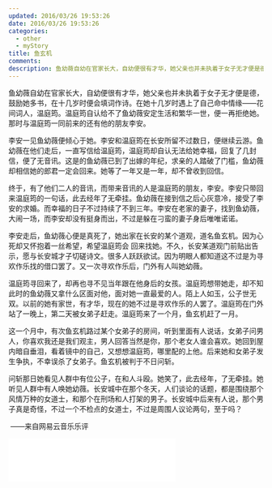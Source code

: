```yaml
---
updated: 2016/03/26 19:53:26
date: 2016/03/26 19:53:26
categories: 
  - other
  - myStory
title: 鱼玄机
comments: 
description: 鱼幼薇自幼在官家长大，自幼便很有才华，她父亲也并未执着于女子无才便是德，鼓励她多书，在十几岁时便会填词作诗。在她十几岁时遇上了自己命中情缘——花间词人，温庭筠。温庭筠自认给不了鱼幼薇安定生活和繁华一世，便一再拒绝她。那时与温庭筠一同前来的还有他的朋友李安。李安一见鱼幼薇便倾心于她。李安和温庭筠在长安所留不过数日，便继续云游。鱼幼薇在他们走后，一直写信给温庭筠，温庭筠却自认无法给她幸福，回复了几封信，便了无音讯。这是的鱼幼薇已到了出嫁的年纪，求亲的人踏破了门槛，鱼幼薇却相信她的郎君一定会回来。她等了一年又是一年，却不曾收到回信。
---
```

鱼幼薇自幼在官家长大，自幼便很有才华，她父亲也并未执着于女子无才便是德，鼓励她多书，在十几岁时便会填词作诗。在她十几岁时遇上了自己命中情缘——花间词人，温庭筠。温庭筠自认给不了鱼幼薇安定生活和繁华一世，便一再拒绝她。那时与温庭筠一同前来的还有他的朋友李安。

 

李安一见鱼幼薇便倾心于她。李安和温庭筠在长安所留不过数日，便继续云游。鱼幼薇在他们走后，一直写信给温庭筠，温庭筠却自认无法给她幸福，回复了几封信，便了无音讯。这是的鱼幼薇已到了出嫁的年纪，求亲的人踏破了门槛，鱼幼薇却相信她的郎君一定会回来。她等了一年又是一年，却不曾收到回信。

 

终于，有了他们二人的音讯，而带来音讯的人是温庭筠的朋友，李安。李安只带回来温庭筠的一句话，此去经年了无牵挂。鱼幼薇在接到信之后心灰意冷，接受了李安的求婚。而幸福的日子不过持续了不到三年。李安在老家的妻子，找到鱼幼薇，大闹一场，而李安却没有挺身而出，不过是躲在刁蛮的妻子身后唯唯诺诺。

 

李安走后，鱼幼薇心便是真死了，她出家在长安的某个道观，道名鱼玄机。因为心死却又怀抱着一丝希望，希望温庭筠会 回来找她。不久，长安某道观门前贴出告示，愿与长安城才子切磋诗文。很多人跃跃欲试。因为明眼人都知道这不过是为寻欢作乐找的借口罢了。又一次寻欢作乐后，门外有人叫她幼薇。

 

温庭筠寻回来了，却再也寻不见当年跟在他身后的女孩。温庭筠想带她走，却不知此时的鱼幼薇又拿什么区面对他，面对她一直最爱的人。陌上人如玉，公子世无双。以前的她有家世，有才华，现在的她不过是寻欢作乐的人罢了。温庭筠在门外站了一晚上，第二天被女弟子赶走。温庭筠来了一个月，鱼玄机赶了一月。

 

这一个月中，有次鱼玄机路过某个女弟子的房间，听到里面有人说话，女弟子问男人，你喜欢我还是我们观主，男人回答当然是你，那个老女人谁会喜欢。她回到屋内暗自垂泪，看着镜中的自己，又想想温庭筠，哪里配的上他。后来她和女弟子发生争执，不幸误杀了女弟子。鱼玄机被判于不日问斩。

 

问斩那日她看见人群中有位公子，在和人斗殴。她笑了，此去经年，了无牵挂。她听见人群中有人唤她幼薇。长安城中在那个冬天，人们谈论的话题，都是围绕那个风情万种的女道士，和那个在刑场和人打架的男子。长安城中后来有人说，那个男子真是奇怪，不过一个不检点的女道士，不过是周围人议论两句，至于吗？

 

​                                                             ——来自网易云音乐乐评

<iframe src="//music.163.com/outchain/player?type=2&amp;id=29498138&amp;auto=1&amp;height=66" width="330" height="86" frameborder="no" marginwidth="0" marginheight="0"></iframe>